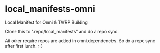 # local_manifests-omni
Local Manifest for Omni &amp; TWRP Building

Clone this to ".repo/local_manifests" and do a repo sync.

All other require repos are added in omni.dependencies. So do a repo sync after first lunch. :-)
